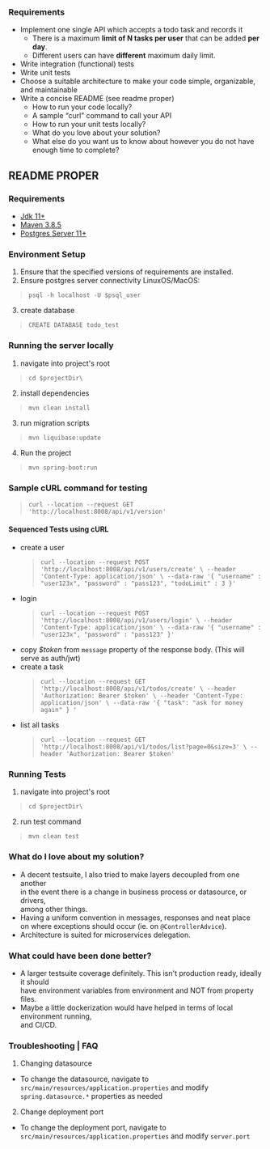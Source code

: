 ### Requirements

- Implement one single API which accepts a todo task and records it
  - There is a maximum **limit of N tasks per user** that can be added **per day**.
  - Different users can have **different** maximum daily limit.
- Write integration (functional) tests
- Write unit tests
- Choose a suitable architecture to make your code simple, organizable, and maintainable
- Write a concise README (see readme proper)
  - How to run your code locally? 
  - A sample “curl” command to call your API
  - How to run your unit tests locally?
  - What do you love about your solution?
  - What else do you want us to know about however you do not have enough time to complete?

## README PROPER

### Requirements
 * [Jdk 11+](https://www.oracle.com/ph/java/technologies/javase/jdk11-archive-downloads.html)
 * [Maven 3.8.5](https://maven.apache.org/download.cgi)
 * [Postgres Server 11+](https://www.postgresql.org/download/)

### Environment Setup
1) Ensure that the specified versions of requirements are installed.
2) Ensure postgres server connectivity
LinuxOS/MacOS:
> `psql -h localhost -U $psql_user`
3) create database
> `CREATE DATABASE todo_test`

### Running the server locally
1) navigate into project's root 
> `cd $projectDir\`
2) install dependencies 
> `mvn clean install` 
3) run migration scripts
> `mvn liquibase:update`
4) Run the project
> `mvn spring-boot:run`

### Sample cURL command for testing
> `curl --location --request GET 'http://localhost:8008/api/v1/version'`

#### Sequenced Tests using cURL
- create a user
  > `curl --location --request POST 'http://localhost:8008/api/v1/users/create' \
  --header 'Content-Type: application/json' \
  --data-raw '{
  "username" : "user123x",
  "password" : "pass123",
  "todoLimit" : 3
  }'`
- login 
  > `curl --location --request POST 'http://localhost:8008/api/v1/users/login' \
 --header 'Content-Type: application/json' \
 --data-raw '{
 "username" : "user123x",
 "password" : "pass123"
 }'`
- copy *$token* from `message` property of the response body. (This will serve as auth/jwt)
- create a task
  > `curl --location --request GET 'http://localhost:8008/api/v1/todos/create' \
 --header 'Authorization: Bearer $token' \
 --header 'Content-Type: application/json' \
 --data-raw '{
 "task": "ask for money again"
 }
 '`
- list all tasks
  > `curl --location --request GET 'http://localhost:8008/api/v1/todos/list?page=0&size=3' \
 --header 'Authorization: Bearer $token'`

 
### Running Tests
1) navigate into project's root
> `cd $projectDir\ `
2) run test command
> `mvn clean test`

### What do I love about my solution?
- A decent testsuite, I also tried to make layers decoupled from one another 
<br>in the event there is a change in business process or datasource, or drivers,
<br>among other things.
- Having a uniform convention in messages, responses and neat place 
<br>on where exceptions should occur (ie. on `@ControllerAdvice`).
- Architecture is suited for microservices delegation.

### What could have been done better?
- A larger testsuite coverage definitely. This isn't production ready, ideally it should
<br> have environment variables from environment and NOT from property files.
- Maybe a little dockerization would have helped in terms of local environment running, 
<br >and CI/CD.

### Troubleshooting | FAQ
1) Changing datasource
* To change the datasource, navigate to `src/main/resources/application.properties` 
and modify `spring.datasource.*` properties as needed
2) Change deployment port
* To change the deployment port, navigate to `src/main/resources/application.properties`
and modify `server.port`
